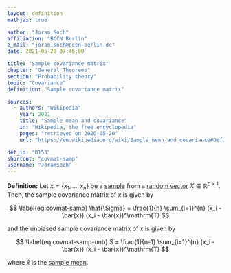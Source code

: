 ```yaml
---
layout: definition
mathjax: true

author: "Joram Soch"
affiliation: "BCCN Berlin"
e_mail: "joram.soch@bccn-berlin.de"
date: 2021-05-20 07:46:00

title: "Sample covariance matrix"
chapter: "General Theorems"
section: "Probability theory"
topic: "Covariance"
definition: "Sample covariance matrix"

sources:
  - authors: "Wikipedia"
    year: 2021
    title: "Sample mean and covariance"
    in: "Wikipedia, the free encyclopedia"
    pages: "retrieved on 2020-05-20"
    url: "https://en.wikipedia.org/wiki/Sample_mean_and_covariance#Definition_of_sample_covariance"

def_id: "D153"
shortcut: "covmat-samp"
username: "JoramSoch"
---
```



**Definition:** Let $x = \left\lbrace x_1, \ldots, x_n \right\rbrace$ be a [sample](/D/samp) from a [random vector](/D/rvec) $X \in \mathbb{R}^{p \times 1}$. Then, the sample covariance matrix of $x$ is given by

$$ \label{eq:covmat-samp}
\hat{\Sigma} = \frac{1}{n} \sum_{i=1}^{n} (x_i - \bar{x}) (x_i - \bar{x})^\mathrm{T}
$$

and the unbiased sample covariance matrix of $x$ is given by

$$ \label{eq:covmat-samp-unb}
S = \frac{1}{n-1} \sum_{i=1}^{n} (x_i - \bar{x}) (x_i - \bar{x})^\mathrm{T}
$$

where $\bar{x}$ is the [sample mean](/D/mean-samp).